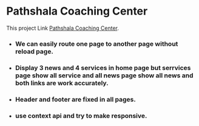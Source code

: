 # Pathshala Coaching Center

This project Link [Pathshala Coaching Center](https://zealous-yonath-026850.netlify.app/).

* ### We can easily route one page to another page without reload page.
* ### Display 3 news and 4 services in home page but serrvices page show all service and all news page show all news and both links are work accurately.
* ### Header and footer are fixed in all pages.
* ### use context api and try to make responsive.